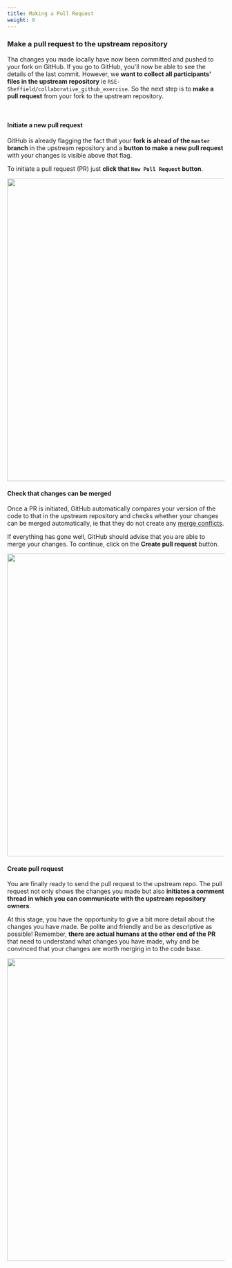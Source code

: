 ```yaml
---
title: Making a Pull Request
weight: 8
---
```



### Make a pull request to the upstream repository

Tha changes you made locally have now been committed and pushed to your fork on GitHub. If you go to GitHub, you'll now be able to see the details of the last commit. However, we **want to collect all participants' files in the upstream repository** ie `RSE-Sheffield/collaborative_github_exercise`. So the next step is to **make a pull request** from your fork to the upstream repository. 

<br>

#### Initiate a new pull request

GitHub is already flagging the fact that your **fork is ahead of the `master` branch** in the upstream repository and a **button to make a new pull request** with your changes is visible above that flag.

To initiate a pull request (PR) just **click that `New Pull Request` button**. 

<img src="/images/pr-1.png" width="700px" />

<br>

#### Check that changes can be merged

Once a PR is initiated, GitHub automatically compares your version of the code to that in the upstream repository and checks whether your changes can be merged automatically, ie that they do not create any [merge conflicts](https://help.github.com/articles/about-merge-conflicts/). 

If everything has gone well, GitHub should advise that you are able to merge your changes. To continue, click on the **Create pull request** button.

<img src="/images/pr-2.png" width="700px" />

<br>

#### Create pull request

You are finally ready to send the pull request to the upstream repo. The pull request not only shows the changes you made but also **initiates a comment thread in which you can communicate with the upstream repository owners**.

At this stage, you have the opportunity to give a bit more detail about the changes you have made. Be polite and friendly and be as descriptive as possible! Remember, **there are actual humans at the other end of the PR** that need to understand what changes you have made, why and be convinced that your changes are worth merging in to the code base.

<img src="/images/pr-3.png" width="700px" />



